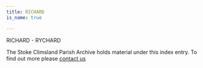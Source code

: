 ```yaml
---
title: RICHARD
is_name: true

---
```


RICHARD - RYCHARD


The Stoke Climsland Parish Archive holds material under this index entry. To find out more please [contact us](/contact/)
